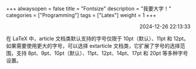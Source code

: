 +++
alwaysopen = false
title = "Fontsize"
description = "我要大字！"
categories = ["Programming"]
tags = ["Latex"]
weight = 1
+++
<p align="right">2024-12-26   22:13:33</p>

在 LaTeX 中，article 文档类默认支持的字号仅限于 10pt（默认）、11pt 和 12pt。如果需要使用更大的字号，可以选择 extarticle 文档类，它扩展了字号的选择范围，支持 8pt、9pt、10pt（默认）、11pt、12pt、14pt、17pt 和 20pt 等多种字号设置。